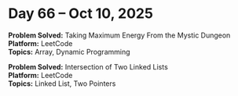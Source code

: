 # Day 66 – Oct 10, 2025

**Problem Solved:** Taking Maximum Energy From the Mystic Dungeon               
**Platform:** LeetCode                       
**Topics:** Array, Dynamic Programming

**Problem Solved:** Intersection of Two Linked Lists                             
**Platform:** LeetCode                       
**Topics:** Linked List, Two Pointers
